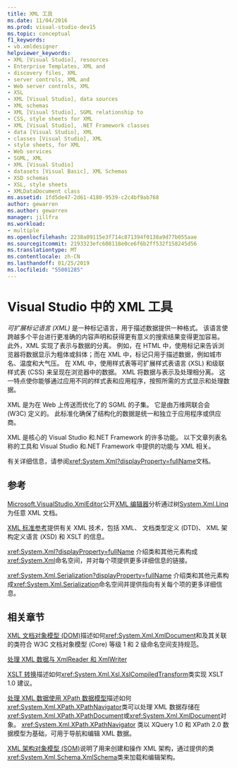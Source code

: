 ```yaml
---
title: XML 工具
ms.date: 11/04/2016
ms.prod: visual-studio-dev15
ms.topic: conceptual
f1_keywords:
- vb.xmldesigner
helpviewer_keywords:
- XML [Visual Studio], resources
- Enterprise Templates, XML and
- discovery files, XML
- server controls, XML and
- Web server controls, XML
- XSL
- XML [Visual Studio], data sources
- XML schemas
- XML [Visual Studio], SGML relationship to
- CSS, style sheets for XML
- XML [Visual Studio], .NET Framework classes
- data [Visual Studio], XML
- classes [Visual Studio], XML
- style sheets, for XML
- Web services
- SGML, XML
- XML [Visual Studio]
- datasets [Visual Basic], XML Schemas
- XSD schemas
- XSL, style sheets
- XMLDataDocument class
ms.assetid: 1fd5de47-2d61-4180-9539-c2c4bf9ab768
author: gewarren
ms.author: gewarren
manager: jillfra
ms.workload:
- multiple
ms.openlocfilehash: 2238a09115e3f714c871394f0138a9d77b055aae
ms.sourcegitcommit: 2193323efc608118e0ce6f6b2ff532f158245d56
ms.translationtype: MT
ms.contentlocale: zh-CN
ms.lasthandoff: 01/25/2019
ms.locfileid: "55001285"
---
```

# <a name="xml-tools-in-visual-studio"></a>Visual Studio 中的 XML 工具

*可扩展标记语言 (XML)* 是一种标记语言，用于描述数据提供一种格式。 该语言使跨越多个平台进行更准确的内容声明和获得更有意义的搜索结果变得更加容易。 此外，XML 实现了表示与数据的分离。 例如，在 HTML 中，使用标记来告诉浏览器将数据显示为粗体或斜体；而在 XML 中，标记只用于描述数据，例如城市名、温度和大气压。 在 XML 中，使用样式表等可扩展样式表语言 (XSL) 和级联样式表 (CSS) 来呈现在浏览器中的数据。 XML 将数据与表示及处理相分离。 这一特点使你能够通过应用不同的样式表和应用程序，按照所需的方式显示和处理数据。

XML 是为在 Web 上传送而优化了的 SGML 的子集。 它是由万维网联合会 (W3C) 定义的。 此标准化确保了结构化的数据是统一和独立于应用程序或供应商。

XML 是核心的 Visual Studio 和.NET Framework 的许多功能。 以下文章列表名称的工具和 Visual Studio 和.NET Framework 中提供的功能与 XML 相关。

有关详细信息，请参阅<xref:System.Xml?displayProperty=fullName>文档。

## <a name="reference"></a>参考

[Microsoft.VisualStudio.XmlEditor](http://go.microsoft.com/fwlink/?LinkID=165699)公开[XML 编辑器](http://go.microsoft.com/fwlink/?LinkId=228249)分析通过树[System.Xml.Linq](http://go.microsoft.com/fwlink/?LinkId=228250)为任意 XML 文档。

[XML 标准参考](https://msdn.microsoft.com/79c78508-c9d0-423a-a00f-672e855de401)提供有关 XML 技术，包括 XML、 文档类型定义 (DTD)、 XML 架构定义语言 (XSD) 和 XSLT 的信息。

<xref:System.Xml?displayProperty=fullName> 介绍类和其他元素构成<xref:System.Xml>命名空间，并对每个项提供更多详细信息的链接。

<xref:System.Xml.Serialization?displayProperty=fullName> 介绍类和其他元素构成<xref:System.Xml.Serialization>命名空间并提供指向有关每个项的更多详细信息。

## <a name="related-sections"></a>相关章节

[XML 文档对象模型 (DOM)](/dotnet/standard/data/xml/xml-document-object-model-dom)描述如何<xref:System.Xml.XmlDocument>和及其关联的类符合 W3C 文档对象模型 (Core) 等级 1 和 2 级命名空间支持规范。

[处理 XML 数据与 XmlReader 和 XmlWriter](/previous-versions/windows/silverlight/dotnet-windows-silverlight/cc189001\(v\=vs.95\))

[XSLT 转换](/dotnet/standard/data/xml/xslt-transformations)描述如何<xref:System.Xml.Xsl.XslCompiledTransform>类实现 XSLT 1.0 建议。

[处理 XML 数据使用 XPath 数据模型](/dotnet/standard/data/xml/process-xml-data-using-the-xpath-data-model)描述如何<xref:System.Xml.XPath.XPathNavigator>类可以处理 XML 数据存储在<xref:System.Xml.XPath.XPathDocument>或<xref:System.Xml.XmlDocument>对象。 <xref:System.Xml.XPath.XPathNavigator> 类以 XQuery 1.0 和 XPath 2.0 数据模型为基础，可用于导航和编辑 XML 数据。

[XML 架构对象模型 (SOM)](/dotnet/standard/data/xml/xml-schema-object-model-som)说明了用来创建和操作 XML 架构，通过提供的类<xref:System.Xml.Schema.XmlSchema>类来加载和编辑架构。